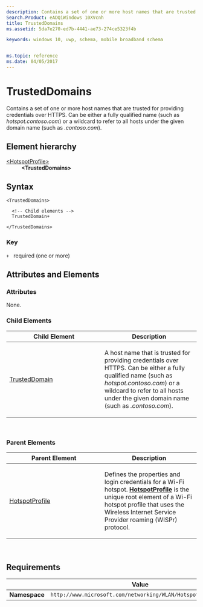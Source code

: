 ```yaml
---
description: Contains a set of one or more host names that are trusted for providing credentials over HTTPS.
Search.Product: eADQiWindows 10XVcnh
title: TrustedDomains
ms.assetid: 5da7e270-ed7b-4441-ae73-274ce5323f4b

keywords: windows 10, uwp, schema, mobile broadband schema


ms.topic: reference
ms.date: 04/05/2017
---
```


# TrustedDomains


Contains a set of one or more host names that are trusted for providing credentials over HTTPS. Can be either a fully qualified name (such as *hotspot.contoso.com*) or a wildcard to refer to all hosts under the given domain name (such as *.contoso.com*).

## Element hierarchy

<dl>
<dt><a href="element-hotspotprofile.md">&lt;HotspotProfile&gt;</a></dt>
<dd><b>&lt;TrustedDomains&gt;</b></dd>
</dl>

## Syntax

``` syntax
<TrustedDomains>

  <!-- Child elements -->
  TrustedDomain+

</TrustedDomains>
```

### Key

`+`   required (one or more)

## Attributes and Elements


### Attributes

None.

### Child Elements

<table>
<colgroup>
<col width="50%" />
<col width="50%" />
</colgroup>
<thead>
<tr class="header">
<th>Child Element</th>
<th>Description</th>
</tr>
</thead>
<tbody>
<tr class="odd">
<td><a href="element-trusteddomain.md">TrustedDomain</a> </td>
<td><p>A host name that is trusted for providing credentials over HTTPS. Can be either a fully qualified name (such as <em>hotspot.contoso.com</em>) or a wildcard to refer to all hosts under the given domain name (such as <em>.contoso.com</em>).</p></td>
</tr>
</tbody>
</table>

 

### Parent Elements

<table>
<colgroup>
<col width="50%" />
<col width="50%" />
</colgroup>
<thead>
<tr class="header">
<th>Parent Element</th>
<th>Description</th>
</tr>
</thead>
<tbody>
<tr class="odd">
<td><a href="element-hotspotprofile.md">HotspotProfile</a> </td>
<td><p>Defines the properties and login credentials for a Wi-Fi hotspot. <a href="element-hotspotprofile.md"><strong>HotspotProfile</strong></a>  is the unique root element of a Wi-Fi hotspot profile that uses the Wireless Internet Service Provider roaming (WISPr) protocol.</p></td>
</tr>
</tbody>
</table>

 

## Requirements

|          | Value        |
|----------|--------------|
| **Namespace** | `http://www.microsoft.com/networking/WLAN/HotspotProfile/v1` |

 

 



